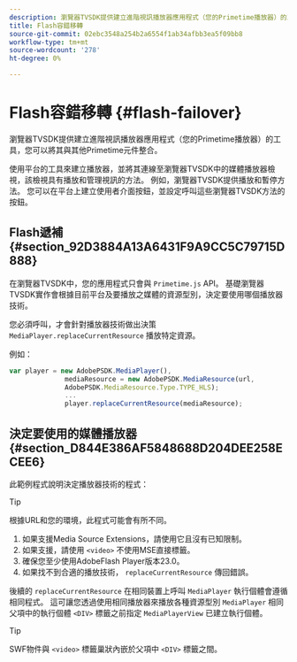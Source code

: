 ```yaml
---
description: 瀏覽器TVSDK提供建立進階視訊播放器應用程式（您的Primetime播放器）的工具，您可以將其與其他Primetime元件整合。
title: Flash容錯移轉
source-git-commit: 02ebc3548a254b2a6554f1ab34afbb3ea5f09bb8
workflow-type: tm+mt
source-wordcount: '278'
ht-degree: 0%

---
```


# Flash容錯移轉 {#flash-failover}

瀏覽器TVSDK提供建立進階視訊播放器應用程式（您的Primetime播放器）的工具，您可以將其與其他Primetime元件整合。

使用平台的工具來建立播放器，並將其連線至瀏覽器TVSDK中的媒體播放器檢視，該檢視具有播放和管理視訊的方法。 例如，瀏覽器TVSDK提供播放和暫停方法。 您可以在平台上建立使用者介面按鈕，並設定呼叫這些瀏覽器TVSDK方法的按鈕。

## Flash遞補 {#section_92D3884A13A6431F9A9CC5C79715D888}

在瀏覽器TVSDK中，您的應用程式只會與 `Primetime.js` API。 基礎瀏覽器TVSDK實作會根據目前平台及要播放之媒體的資源型別，決定要使用哪個播放器技術。

您必須呼叫，才會針對播放器技術做出決策 `MediaPlayer.replaceCurrentResource` 播放特定資源。

例如：

```js
var player = new AdobePSDK.MediaPlayer(), 
              mediaResource = new AdobePSDK.MediaResource(url, 
              AdobePSDK.MediaResource.Type.TYPE_HLS); 
              ... 
              player.replaceCurrentResource(mediaResource);
```

## 決定要使用的媒體播放器 {#section_D844E386AF5848688D204DEE258ECEE6}

此範例程式說明決定播放器技術的程式：

>[!TIP]
>
>根據URL和您的環境，此程式可能會有所不同。

1. 如果支援Media Source Extensions，請使用它且沒有已知限制。
1. 如果支援，請使用 `<video>` 不使用MSE直接標籤。
1. 確保您至少使用AdobeFlash Player版本23.0。
1. 如果找不到合適的播放技術， `replaceCurrentResource` 傳回錯誤。

後續的 `replaceCurrentResource` 在相同裝置上呼叫 `MediaPlayer` 執行個體會遵循相同程式。 這可讓您透過使用相同播放器來播放各種資源型別 `MediaPlayer` 相同父項中的執行個體 `<DIV>` 標籤之前指定 `MediaPlayerView` 已建立執行個體。

>[!TIP]
>
>SWF物件與 `<video>` 標籤巢狀內嵌於父項中 `<DIV>` 標籤之間。
